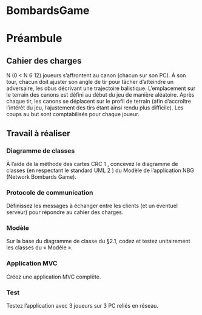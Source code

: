 # BombardsGame


# Préambule
## Cahier des charges
N (0 < N 6 12) joueurs s’affrontent au canon (chacun sur son PC). À son tour,
chacun doit ajuster son angle de tir pour tâcher d’atteindre un adversaire, les obus
décrivant une trajectoire balistique.
L’emplacement sur le terrain des canons est défini au début du jeu de manière
aléatoire. Après chaque tir, les canons se déplacent sur le profil de terrain (afin
d’accroître l’intérêt du jeu, l’ajustement des tirs étant ainsi rendu plus difficile). Les
coups au but sont comptabilisés pour chaque joueur.


## Travail à réaliser
### Diagramme de classes
À l’aide de la méthode des cartes CRC 1
, concevez le diagramme de classes (en
respectant le standard UML 2
) du Modèle de l’application NBG (Network Bombards
Game).
### Protocole de communication
Définissez les messages à échanger entre les clients (et un éventuel serveur) pour
répondre au cahier des charges.
### Modèle
Sur la base du diagramme de classe du §2.1, codez et testez unitairement les
classes du « Modèle ».
### Application MVC
Créez une application MVC complète.
### Test
Testez l’application avec 3 joueurs sur 3 PC reliés en réseau.
